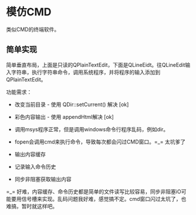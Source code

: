# 模仿CMD

类似CMD的终端软件。

## 简单实现

简单垂直布局，上面是只读的QPlainTextEdit，下面是QLineEidt。往QLineEdit输入字符串，执行字符串命令，调用系统程序，并将程序的输入添加到QPlainTextEdit。



功能需求：

* 改变当前目录 - 使用 QDir::setCurrent() 解决 [ok]
* 彩色内容输出 - 使用 appendHtml解决 [ok]
* 调用msys程序正常，但是调用windows命令行程序乱码，例如dir。
* fopen会调用cmd来执行命令，导致每次都会闪过CMD窗口。=_= 太坑爹了

* 输出内容缓存 

* 记录输入命令历史

* 同步非阻塞获取输出内容



=_= 好难，内容缓存、命令历史都是简单的文件读写比较容易，同步非阻塞iO可能要用信号槽来实现。乱码问题我好难，感觉搞不定。cmd窗口闪过太坑了，也难搞，暂时就这样吧。

